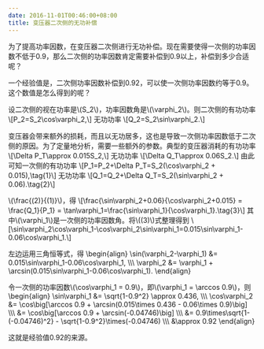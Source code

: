 ```yaml
---
date: 2016-11-01T00:46:00+08:00
title: 变压器二次侧的无功补偿
---
```


为了提高功率因数，在变压器二次侧进行无功补偿。现在需要使得一次侧的功率因数不低于0.9，那么二次侧的功率因数肯定需要补偿到0.9以上，补偿到多少合适呢？

一个经验值是，二次侧功率因数补偿到0.92，可以使一次侧功率因数约等于0.9。这个数值是怎么得到的呢？

设二次侧的视在功率是\\(S_2\\)，功率因数角是\\(\varphi_2\\)。则二次侧的有功功率
\\[P_2=S_2\cos\varphi_2,\\]
无功功率
\\[Q_2=S_2\sin\varphi_2.\\]

变压器会带来额外的损耗，而且以无功居多，这也是导致一次侧功率因数低于二次侧的原因。为了定量地分析，需要一些额外的参数。典型的变压器消耗的有功功率
\\[\Delta P_T\approx 0.015S_2,\\]
无功功率
\\[\Delta Q_T\approx 0.06S_2.\\]
由此可知一次侧的有功功率
\\[P_1=P_2+\Delta P_T=S_2(\cos\varphi_2 + 0.015),\tag{1}\\]
无功功率
\\[Q_1=Q_2+\Delta Q_T=S_2(\sin\varphi_2 + 0.06).\tag{2}\\]

<!--more-->

\\(\frac{(2)}{(1)}\\)，得
\\[\frac{\sin\varphi_2+0.06}{\cos\varphi_2+0.015} = \frac{Q_1}{P_1} = \tan\varphi_1=\frac{\sin\varphi_1}{\cos\varphi_1}.\tag{3}\\]
其中\\(\varphi_1\\)是一次侧的功率因数角。将\\((3)\\)式整理得到
\\[\sin\varphi_2\cos\varphi_1-\cos\varphi_2\sin\varphi_1=0.015\sin\varphi_1-0.06\cos\varphi_1.\\]

左边运用三角恒等式，得
\begin{align}
\sin(\varphi_2-\varphi_1) &= 0.015\sin\varphi_1-0.06\cos\varphi_1, \\\\\\
\varphi_2 &= \varphi_1 + \arcsin(0.015\sin\varphi_1-0.06\cos\varphi_1).
\end{align}

令一次侧的功率因数\\(\cos\varphi_1 = 0.9\\)，即\\(\varphi_1 = \arccos 0.9\\)，则
\begin{align}
\sin\varphi_1 &= \sqrt{1-0.9^2} \approx 0.436, \\\\\\
\cos\varphi_2 &= \cos\big[\arccos 0.9 + \arcsin(0.015\times 0.436 - 0.06\times 0.9)\big] \\\\\\
&= \cos\big[\arccos 0.9 + \arcsin(-0.04746)\big] \\\\\\
&= 0.9\times\sqrt{1-(-0.04746)^2} - \sqrt{1-0.9^2}\times(-0.04746) \\\\\\
&\approx 0.92
\end{align}

这就是经验值0.92的来源。
